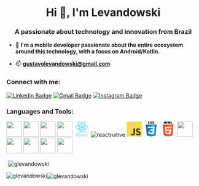 <h1 align="center">Hi 👋, I'm Levandowski</h1>
<h3 align="center">A passionate about technology and innovation from Brazil</h3>

- 💬 **I'm a mobile developer passionate about the entire ecosystem around this technology, with a focus on Android/Kotlin.**

- 📫 **gustavolevandowski@gmail.com**

<h3 align="left">Connect with me:</h3>

[![Linkedin Badge](https://img.shields.io/badge/-Gustavo%20Levandowski-blue?style=flat-square&logo=Linkedin&logoColor=white&link=https://www.linkedin.com/in/gustavo-levandowski/)](https://www.linkedin.com/in/gustavo-levandowski/) [![Gmail Badge](https://img.shields.io/badge/-gustavolevandowski@gmail.com-c14438?style=flat-square&logo=Gmail&logoColor=white&link=mailto:gustavolevandowski@gmail.com)](mailto:gustavolevandowski@gmail.com) [![Instagram Badge](https://img.shields.io/badge/ou_levandowski-%23E4405F.svg?&style=flat-square&logo=instagram&logoColor=white)](https://www.instagram.com/ou_levandowski/)

<h3 align="left">Languages and Tools:</h3>
<p align="left"> 
  <img src="https://cdn.jsdelivr.net/gh/devicons/devicon/icons/android/android-original-wordmark.svg" width="40" height="40" style"{padding-right=200px}"/> 
  <img src="https://cdn.jsdelivr.net/gh/devicons/devicon/icons/kotlin/kotlin-original-wordmark.svg" width="40" height="40" /> 
  <img src="https://cdn.jsdelivr.net/gh/devicons/devicon/icons/flutter/flutter-original.svg" width="40" height="40" />
  <img src="https://cdn.jsdelivr.net/gh/devicons/devicon/icons/dart/dart-original-wordmark.svg" width="40" height="40" />
  <img src="https://raw.githubusercontent.com/devicons/devicon/master/icons/react/react-original-wordmark.svg" alt="react" width="40" height="40"/> 
  <img src="https://reactnative.dev/img/header_logo.svg" alt="reactnative" width="40" height="40"/>
  <img src="https://raw.githubusercontent.com/devicons/devicon/master/icons/javascript/javascript-original.svg" alt="javascript" width="40" height="40"/> 
  <img src="https://raw.githubusercontent.com/devicons/devicon/master/icons/css3/css3-original-wordmark.svg" alt="css3" width="40" height="40"/> 
  <img src="https://raw.githubusercontent.com/devicons/devicon/master/icons/html5/html5-original-wordmark.svg" alt="html5" width="40" height="40"/>
  <img src="https://cdn.jsdelivr.net/gh/devicons/devicon/icons/python/python-original-wordmark.svg" width="40" height="40"/>
  <img src="https://cdn.jsdelivr.net/gh/devicons/devicon/icons/firebase/firebase-plain-wordmark.svg" width="40" height="40"/> 
  <img src="https://cdn.jsdelivr.net/gh/devicons/devicon/icons/codecov/codecov-plain.svg" width="40" height="40" />
  <img src="https://cdn.jsdelivr.net/gh/devicons/devicon/icons/gradle/gradle-plain-wordmark.svg" width="40" height="40"/>
  <img src="https://cdn.jsdelivr.net/gh/devicons/devicon/icons/circleci/circleci-plain-wordmark.svg" width="40" height="40" />
</p>

<p>&nbsp;<img align="center" src="https://github-readme-stats.vercel.app/api?username=glevandowski&count_private=true&show_icons=true&locale=en" alt="glevandowski" /></p>
<p><img align="left" src="https://github-readme-stats.vercel.app/api/top-langs/?username=glevandowski&layout=compact&hide=java" alt="glevandowski"/></p>
<p><img align="center" src="https://github-readme-streak-stats.herokuapp.com/?user=glevandowski&" alt="glevandowski" /></p>
